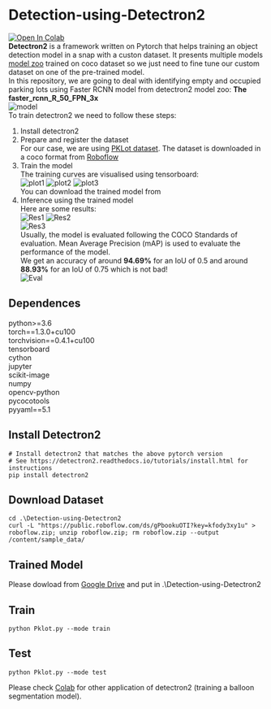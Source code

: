 # Detection-using-Detectron2 
[![Open In Colab](https://colab.research.google.com/assets/colab-badge.svg)](https://colab.research.google.com/drive/1ZNCchcQD1RhbVlKvwKijkYPZiEl9D9W8?usp=sharing) <br />
**Detectron2** is a framework written on Pytorch that helps training an object detection model in a snap with a custon dataset. It presents multiple models [model zoo](https://github.com/facebookresearch/detectron2/blob/main/MODEL_ZOO.md) trained on coco dataset so we just need to fine tune our custom dataset on one of the pre-trained model. <br />
In this repository, we are going to deal with identifying empty and occupied parking lots using Faster RCNN model from detectron2 model zoo: **The faster_rcnn_R_50_FPN_3x** <br />
![model](https://github.com/WidedCHERIF/Detection-using-Detectron2/blob/test/image.png)
 <br />
To train detectron2 we need to follow these steps: <br />
1. Install detectron2 <br />
2. Prepare and register the dataset <br />
  For our case, we are using [PKLot dataset](https://public.roboflow.com/object-detection/pklot). The dataset is downloaded in a coco format from [Roboflow](https://public.roboflow.com/object-detection/pklot/1/download/coco) <br />
3. Train the model <br />
  The training curves are visualised using tensorboard: <br />
  ![plot1](https://github.com/WidedCHERIF/Detection-using-Detectron2/blob/test/1.png)
  ![plot2](https://github.com/WidedCHERIF/Detection-using-Detectron2/blob/test/2.png)
  ![plot3](https://github.com/WidedCHERIF/Detection-using-Detectron2/blob/test/3.png) <br />
  You can download the trained model from 
4. Inference using the trained model <br />
  Here are some results: <br />
  ![Res1](https://github.com/WidedCHERIF/Detection-using-Detectron2/blob/test/t%C3%A9l%C3%A9chargement%20(3).png)
  ![Res2](https://github.com/WidedCHERIF/Detection-using-Detectron2/blob/test/t%C3%A9l%C3%A9chargement%20(4).png) <br />
  ![Res3](https://github.com/WidedCHERIF/Detection-using-Detectron2/blob/test/t%C3%A9l%C3%A9chargement%20(5).png) <br />
  Usually, the model is evaluated following the COCO Standards of evaluation. Mean Average Precision (mAP) is used to evaluate the performance of the model. <br />
  We get an accuracy of around **94.69%** for an IoU of 0.5 and around **88.93%** for an IoU of 0.75 which is not bad! <br />
  ![Eval](https://github.com/WidedCHERIF/Detection-using-Detectron2/blob/test/4.png)
  
## Dependences 
python>=3.6 <br />
torch==1.3.0+cu100 <br />
torchvision==0.4.1+cu100 <br />
tensorboard <br />
cython <br />
jupyter <br />
scikit-image <br />
numpy <br />
opencv-python <br />
pycocotools <br />
pyyaml==5.1 <br />

## Install Detectron2
```
# Install detectron2 that matches the above pytorch version
# See https://detectron2.readthedocs.io/tutorials/install.html for instructions
pip install detectron2 
```
## Download Dataset
```
cd .\Detection-using-Detectron2
curl -L "https://public.roboflow.com/ds/gPbookuOTI?key=kfody3xy1u" > roboflow.zip; unzip roboflow.zip; rm roboflow.zip --output /content/sample_data/
```
## Trained Model
Please dowload from [Google Drive](https://drive.google.com/file/d/1ltLQukzgkEOC6fNUAbrTHrWyag7R7bbM/view?usp=sharing) and put in  .\Detection-using-Detectron2 <br />

## Train
```
python Pklot.py --mode train
```

## Test
```
python Pklot.py --mode test
```


Please check [Colab](https://colab.research.google.com/drive/14y3ThHeopbAJLiQymn9Z9GLFP-l2sw04?usp=sharing)  for other application of detectron2 (training a balloon segmentation model). 

 



